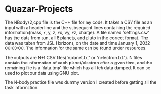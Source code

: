 # Quazar-Projects
The NBodys2,cpp file is the C++ file for my code. It takes a CSV file as an input with a header line and the subsequent lines containing the required information:(mass, x, y, z, vx, vy, vz, charge). A file named 'settings.csv' has the data from sun, all 8 planets, and pluto in the correct format. The data was taken from JSL Horizons, on the date and time January 1, 2022 00:00:00. The information for the same can be found under resources. 

The outputs are N+1 CSV files('nplanet.txt' or 'nelectron.txt.'). N files contain the information of each planet/electron after a given time, and the remaining file is a 'data.tmp' file which has all teh data dumped. It can be used to plot our data using GNU plot. 

The N-body practice file was dummy version I created before getting all the task information. 
